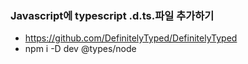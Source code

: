 ### Javascript에 typescript .d.ts.파일 추가하기
- https://github.com/DefinitelyTyped/DefinitelyTyped <br>
- npm i -D dev @types/node
